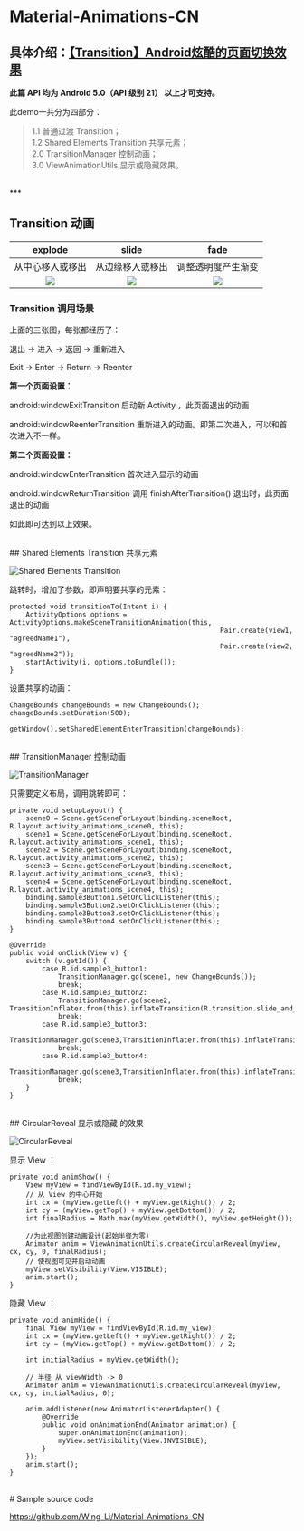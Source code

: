 # Material-Animations-CN

## **具体介绍：**[【Transition】Android炫酷的页面切换效果](http://www.jianshu.com/p/a43daa1e3d6e)

**此篇 API 均为 Android 5.0（API 级别 21） 以上才可支持。**

此demo一共分为四部分：

> 1.1 普通过渡 Transition；<br />
1.2 Shared Elements Transition 共享元素；<br />
2.0 TransitionManager 控制动画；<br />
3.0 ViewAnimationUtils 显示或隐藏效果。


<br />
***

## Transition 动画

| explode | slide | fade |
|:------:|:------:|:------:|
|从中心移入或移出|从边缘移入或移出|调整透明度产生渐变|
|![](https://github.com/Wing-Li/Material-Animations-CN/blob/master/img/Explode.gif)|![](https://github.com/Wing-Li/Material-Animations-CN/blob/master/img/Slide.gif)|![](https://github.com/Wing-Li/Material-Animations-CN/blob/master/img/Fade.gif)|

### Transition 调用场景

上面的三张图，每张都经历了：

退出 -> 进入  -> 返回   -> 重新进入

Exit -> Enter -> Return -> Reenter

**第一个页面设置：**

android:windowExitTransition      启动新 Activity ，此页面退出的动画

android:windowReenterTransition   重新进入的动画。即第二次进入，可以和首次进入不一样。

**第二个页面设置：**

android:windowEnterTransition     首次进入显示的动画

android:windowReturnTransition    调用 finishAfterTransition() 退出时，此页面退出的动画

如此即可达到以上效果。

<br />
## Shared Elements Transition 共享元素

![Shared Elements Transition](https://github.com/Wing-Li/Material-Animations-CN/blob/master/img/SharedElements.gif)

跳转时，增加了参数，即声明要共享的元素：

    protected void transitionTo(Intent i) {
        ActivityOptions options = ActivityOptions.makeSceneTransitionAnimation(this,
                                                        Pair.create(view1, "agreedName1"),
                                                        Pair.create(view2, "agreedName2"));
        startActivity(i, options.toBundle());
    }

设置共享的动画：

    ChangeBounds changeBounds = new ChangeBounds();
    changeBounds.setDuration(500);

    getWindow().setSharedElementEnterTransition(changeBounds);

<br />
## TransitionManager 控制动画

![TransitionManager](https://github.com/Wing-Li/Material-Animations-CN/blob/master/img/TransitionManager.gif)

只需要定义布局，调用跳转即可：

    private void setupLayout() {
        scene0 = Scene.getSceneForLayout(binding.sceneRoot, R.layout.activity_animations_scene0, this);
        scene1 = Scene.getSceneForLayout(binding.sceneRoot, R.layout.activity_animations_scene1, this);
        scene2 = Scene.getSceneForLayout(binding.sceneRoot, R.layout.activity_animations_scene2, this);
        scene3 = Scene.getSceneForLayout(binding.sceneRoot, R.layout.activity_animations_scene3, this);
        scene4 = Scene.getSceneForLayout(binding.sceneRoot, R.layout.activity_animations_scene4, this);
        binding.sample3Button1.setOnClickListener(this);
        binding.sample3Button2.setOnClickListener(this);
        binding.sample3Button3.setOnClickListener(this);
        binding.sample3Button4.setOnClickListener(this);
    }

    @Override
    public void onClick(View v) {
        switch (v.getId()) {
            case R.id.sample3_button1:
                TransitionManager.go(scene1, new ChangeBounds());
                break;
            case R.id.sample3_button2:
                TransitionManager.go(scene2, TransitionInflater.from(this).inflateTransition(R.transition.slide_and_changebounds));
                break;
            case R.id.sample3_button3:
                TransitionManager.go(scene3,TransitionInflater.from(this).inflateTransition(R.transition.slide_and_changebounds_sequential));
                break;
            case R.id.sample3_button4:
                TransitionManager.go(scene3,TransitionInflater.from(this).inflateTransition(R.transition.slide_and_changebounds_sequential_with_interpolators));
                break;
        }
    }

<br />
## CircularReveal 显示或隐藏 的效果

![CircularReveal](https://github.com/Wing-Li/Material-Animations-CN/blob/master/img/CircularReveal.gif)

显示 View ：

    private void animShow() {
        View myView = findViewById(R.id.my_view);
        // 从 View 的中心开始
        int cx = (myView.getLeft() + myView.getRight()) / 2;
        int cy = (myView.getTop() + myView.getBottom()) / 2;
        int finalRadius = Math.max(myView.getWidth(), myView.getHeight());

        //为此视图创建动画设计(起始半径为零)
        Animator anim = ViewAnimationUtils.createCircularReveal(myView, cx, cy, 0, finalRadius);
        // 使视图可见并启动动画
        myView.setVisibility(View.VISIBLE);
        anim.start();
    }

隐藏 View ：

    private void animHide() {
        final View myView = findViewById(R.id.my_view);
        int cx = (myView.getLeft() + myView.getRight()) / 2;
        int cy = (myView.getTop() + myView.getBottom()) / 2;

        int initialRadius = myView.getWidth();

        // 半径 从 viewWidth -> 0
        Animator anim = ViewAnimationUtils.createCircularReveal(myView, cx, cy, initialRadius, 0);

        anim.addListener(new AnimatorListenerAdapter() {
            @Override
            public void onAnimationEnd(Animator animation) {
                super.onAnimationEnd(animation);
                myView.setVisibility(View.INVISIBLE);
            }
        });
        anim.start();
    }


<br />
# Sample source code

https://github.com/Wing-Li/Material-Animations-CN
